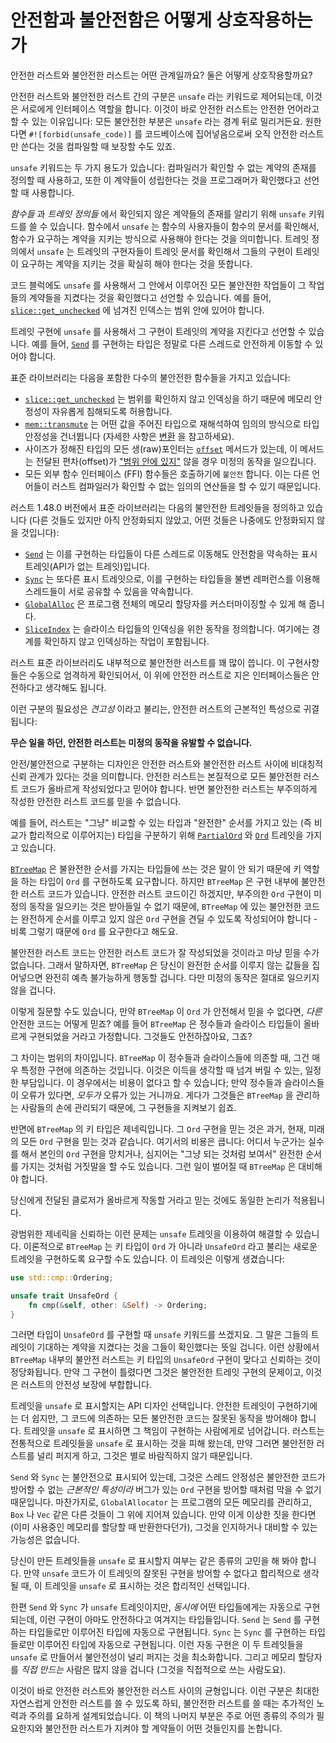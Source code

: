 # 안전함과 불안전함은 어떻게 상호작용하는가

안전한 러스트와 불안전한 러스트는 어떤 관계일까요? 둘은 어떻게 상호작용할까요?

안전한 러스트와 불안전한 러스트 간의 구분은 `unsafe` 라는 키워드로 제어되는데, 이것은 서로에게 인터페이스 역할을 합니다. 
이것이 바로 안전한 러스트는 안전한 언어라고 할 수 있는 이유입니다: 모든 불안전한 부분은 `unsafe` 라는 경계 뒤로 밀리거든요. 
원한다면 `#![forbid(unsafe_code)]` 를 코드베이스에 집어넣음으로써 오직 안전한 러스트만 쓴다는 것을 컴파일할 때 보장할 수도 있죠.

`unsafe` 키워드는 두 가지 용도가 있습니다: 컴파일러가 확인할 수 없는 계약의 존재를 정의할 때 사용하고, 또한 
이 계약들이 성립한다는 것을 프로그래머가 확인했다고 선언할 때 사용합니다.

_함수들_ 과 _트레잇 정의들_ 에서 확인되지 않은 계약들의 존재를 알리기 위해 `unsafe` 키워드를 쓸 수 있습니다. 
함수에서 `unsafe` 는 함수의 사용자들이 함수의 문서를 확인해서, 함수가 요구하는 계약을 지키는 방식으로 사용해야 
한다는 것을 의미합니다. 트레잇 정의에서 `unsafe` 는 트레잇의 구현자들이 트레잇 문서를 확인해서 그들의 구현이 
트레잇이 요구하는 계약을 지키는 것을 확실히 해야 한다는 것을 뜻합니다.

코드 블럭에도 `unsafe` 를 사용해서 그 안에서 이루어진 모든 불안전한 작업들이 그 작업들의 계약들을 지켰다는 
것을 확인했다고 선언할 수 있습니다. 예를 들어, [`slice::get_unchecked`][get_unchecked] 에 넘겨진 인덱스는 
범위 안에 있어야 합니다.

트레잇 구현에 `unsafe` 를 사용해서 그 구현이 트레잇의 계약을 지킨다고 선언할 수 있습니다. 예를 들어, [`Send`] 를 
구현하는 타입은 정말로 다른 스레드로 안전하게 이동할 수 있어야 합니다.

표준 라이브러리는 다음을 포함한 다수의 불안전한 함수들을 가지고 있습니다:

* [`slice::get_unchecked`][get_unchecked] 는 범위를 확인하지 않고 인덱싱을 하기 때문에 메모리 안정성이 자유롭게 침해되도록 허용합니다.
* [`mem::transmute`][transmute] 는 어떤 값을 주어진 타입으로 재해석하여 임의의 방식으로 타입 안정성을 건너뜁니다 (자세한 사항은 [변환][conversions] 을 참고하세요).
* 사이즈가 정해진 타입의 모든 생(raw)포인터는 [`offset`][ptr_offset] 메서드가 있는데, 이 메서드는 전달된 편차(offset)가 ["범위 안에 있지"][ptr_offset] 않을 경우 미정의 동작을 일으킵니다.
* 모든 외부 함수 인터페이스 (FFI) 함수들은 호출하기에 `불안전` 합니다. 이는 다른 언어들이 러스트 컴파일러가 확인할 수 없는 임의의 연산들을 할 수 있기 때문입니다.

러스트 1.48.0 버전에서 표준 라이브러리는 다음의 불안전한 트레잇들을 정의하고 있습니다 (다른 것들도 있지만 아직 안정화되지 않았고, 어떤 것들은 나중에도 안정화되지 않을 것입니다):

* [`Send`] 는 이를 구현하는 타입들이 다른 스레드로 이동해도 안전함을 약속하는 표시 트레잇(API가 없는 트레잇)입니다.
* [`Sync`] 는 또다른 표시 트레잇으로, 이를 구현하는 타입들을 불변 레퍼런스를 이용해 스레드들이 서로 공유할 수 있음을 약속합니다.
* [`GlobalAlloc`] 은 프로그램 전체의 메모리 할당자를 커스터마이징할 수 있게 해 줍니다.
* [`SliceIndex`] 는 슬라이스 타입들의 인덱싱을 위한 동작을 정의합니다. 여기에는 경계를 확인하지 않고 인덱싱하는 작업이 포함됩니다.

러스트 표준 라이브러리도 내부적으로 불안전한 러스트를 꽤 많이 씁니다. 이 구현사항들은 수동으로 엄격하게 확인되어서, 
이 위에 안전한 러스트로 지은 인터페이스들은 안전하다고 생각해도 됩니다.

이런 구분의 필요성은 *견고성* 이라고 불리는, 안전한 러스트의 근본적인 특성으로 귀결됩니다: 

**무슨 일을 하던, 안전한 러스트는 미정의 동작을 유발할 수 없습니다.**

안전/불안전으로 구분하는 디자인은 안전한 러스트와 불안전한 러스트 사이에 비대칭적 신뢰 관계가 있다는 것을 의미합니다. 
안전한 러스트는 본질적으로 모든 불안전한 러스트 코드가 올바르게 작성되었다고 믿어야 합니다. 
반면 불안전한 러스트는 부주의하게 작성한 안전한 러스트 코드를 믿을 수 없습니다.

예를 들어, 러스트는 "그냥" 비교할 수 있는 타입과 "완전한" 순서를 가지고 있는 (즉 비교가 합리적으로 이루어지는) 
타입을 구분하기 위해 [`PartialOrd`] 와 [`Ord`] 트레잇을 가지고 있습니다.

[`BTreeMap`] 은 불완전한 순서를 가지는 타입들에 쓰는 것은 말이 안 되기 때문에 키 역할을 하는 타입이 `Ord` 를 구현하도록 요구합니다. 
하지만 `BTreeMap` 은 구현 내부에 불안전한 러스트 코드가 있습니다. 안전한 러스트 코드이긴 하겠지만, 부주의한 `Ord` 구현이 미정의 동작을 일으키는 것은 받아들일 수 없기 때문에, 
`BTreeMap` 에 있는 불안전한 코드는 완전하게 순서를 이루고 있지 않은 `Ord` 구현을 견딜 수 있도록 작성되어야 합니다 - 비록 그렇기 때문에 `Ord` 를 요구한다고 해도요.

불안전한 러스트 코드는 안전한 러스트 코드가 잘 작성되었을 것이라고 마냥 믿을 수가 없습니다. 그래서 말하자면, `BTreeMap` 은 당신이 완전한 순서를 이루지 않는 값들을 집어넣으면 완전히 예측 불가능하게 행동할 겁니다. 다만 미정의 동작은 절대로 일으키지 않을 겁니다.

이렇게 질문할 수도 있습니다, 만약 `BTreeMap` 이 `Ord` 가 안전해서 믿을 수 없다면, *다른* 안전한 코드는 어떻게 믿죠? 예를 들어 `BTreeMap` 은 정수들과 슬라이스 타입들이 올바르게 구현되었을 거라고 가정합니다. 그것들도 안전하잖아요, 그죠?

그 차이는 범위의 차이입니다. `BTreeMap` 이 정수들과 슬라이스들에 의존할 때, 그건 매우 특정한 구현에 의존하는 것입니다. 이것은 이득을 생각할 때 넘겨 버릴 수 있는, 일정한 부담입니다. 이 경우에서는 비용이 없다고 할 수 있습니다; 만약 정수들과 슬라이스들이 오류가 있다면, *모두가* 오류가 있는 거니까요. 게다가 그것들은 `BTreeMap` 을 관리하는 사람들의 손에 관리되기 때문에, 그 구현들을 지켜보기 쉽죠.

반면에 `BTreeMap` 의 키 타입은 제네릭입니다. 그 `Ord` 구현을 믿는 것은 과거, 현재, 미래의 모든 `Ord` 구현을 믿는 것과 같습니다. 
여기서의 비용은 큽니다: 어디서 누군가는 실수를 해서 본인의 `Ord` 구현을 망치거나, 심지어는 "그냥 되는 것처럼 보여서" 완전한 순서를 가지는 것처럼 거짓말을 할 수도 있습니다. 
그런 일이 벌어질 때 `BTreeMap` 은 대비해야 합니다.

당신에게 전달된 클로저가 올바르게 작동할 거라고 믿는 것에도 동일한 논리가 적용됩니다.

광범위한 제네릭을 신뢰하는 이런 문제는 `unsafe` 트레잇을 이용하여 해결할 수 있습니다. 이론적으로 `BTreeMap` 는 키 타입이 `Ord` 가 아니라 `UnsafeOrd` 라고 불리는 새로운 트레잇을 구현하도록 요구할 수도 있습니다. 
이 트레잇은 이렇게 생겼습니다:

```rust
use std::cmp::Ordering;

unsafe trait UnsafeOrd {
    fn cmp(&self, other: &Self) -> Ordering;
}
```

그러면 타입이 `UnsafeOrd` 를 구현할 때 `unsafe` 키워드를 쓰겠지요. 그 말은 그들의 트레잇이 기대하는 계약을 지켰다는 것을 그들이 확인했다는 뜻일 겁니다. 
이런 상황에서 `BTreeMap` 내부의 불안전 러스트는 키 타입의 `UnsafeOrd` 구현이 맞다고 신뢰하는 것이 정당화됩니다. 만약 그 구현이 틀렸다면 그것은 불안전한 트레잇 구현의 문제이고, 이것은 러스트의 안전성 보장에 부합합니다.

트레잇을 `unsafe` 로 표시할지는 API 디자인 선택입니다. 안전한 트레잇이 구현하기에는 더 쉽지만, 그 코드에 의존하는 모든 불안전한 코드는 잘못된 동작을 방어해야 합니다. 
트레잇을 `unsafe` 로 표시하면 그 책임이 구현하는 사람에게로 넘어갑니다. 러스트는 전통적으로 트레잇들을 `unsafe` 로 표시하는 것을 피해 왔는데, 만약 그러면 불안전한 러스트를 널리 퍼지게 하고, 그것은 별로 바람직하지 않기 때문입니다.

`Send` 와 `Sync` 는 불안전으로 표시되어 있는데, 그것은 스레드 안정성은 불안전한 코드가 방어할 수 없는 *근본적인 특성이라* 버그가 있는 `Ord` 구현을 방어할 때처럼 막을 수 없기 때문입니다. 
마찬가지로, `GlobalAllocator` 는 프로그램의 모든 메모리를 관리하고, `Box` 나 `Vec` 같은 다른 것들이 그 위에 지어져 있습니다. 만약 이게 이상한 짓을 한다면 (이미 사용중인 메모리를 할당할 때 반환한다던가), 그것을 인지하거나 대비할 수 있는 가능성은 없습니다.

당신이 만든 트레잇들을 `unsafe` 로 표시할지 여부는 같은 종류의 고민을 해 봐야 합니다. 만약 `unsafe` 코드가 이 트레잇의 잘못된 구현을 방어할 수 없다고 합리적으로 생각될 때, 이 트레잇을 `unsafe` 로 표시하는 것은 합리적인 선택입니다.

한편 `Send` 와 `Sync` 가 `unsafe` 트레잇이지만, *동시에* 어떤 타입들에게는 자동으로 구현되는데, 이런 구현이 아마도 안전하다고 여겨지는 타입들입니다. `Send` 는 `Send` 를 구현하는 타입들로만 이루어진 타입에 자동으로 구현됩니다. 
`Sync` 는 `Sync` 를 구현하는 타입들로만 이루어진 타입에 자동으로 구현됩니다. 이런 자동 구현은 이 두 트레잇들을 `unsafe` 로 만들어서 불안전성이 널리 퍼지는 것을 최소화합니다. 
그리고 메모리 할당자를 *직접 만드는* 사람은 많지 않을 겁니다 (그것을 직접적으로 쓰는 사람도요).

이것이 바로 안전한 러스트와 불안전한 러스트 사이의 균형입니다. 이런 구분은 최대한 자연스럽게 안전한 러스트를 쓸 수 있도록 하되, 불안전한 러스트를 쓸 때는 추가적인 노력과 주의를 요하게 설계되었습니다. 
이 책의 나머지 부분은 주로 어떤 종류의 주의가 필요한지와 불안전한 러스트가 지켜야 할 계약들이 어떤 것들인지를 논합니다.

[`Send`]: https://doc.rust-lang.org/std/marker/trait.Send.html
[`Sync`]: https://doc.rust-lang.org/std/marker/trait.Sync.html
[`GlobalAlloc`]: https://doc.rust-lang.org/std/alloc/trait.GlobalAlloc.html
[`SliceIndex`]: https://doc.rust-lang.org/std/slice/trait.SliceIndex.html
[conversions]: conversions.html
[ptr_offset]: https://doc.rust-lang.org/std/primitive.pointer.html#method.offset
[get_unchecked]: https://doc.rust-lang.org/std/primitive.slice.html#method.get_unchecked
[transmute]: https://doc.rust-lang.org/std/mem/fn.transmute.html
[`PartialOrd`]: https://doc.rust-lang.org/std/cmp/trait.PartialOrd.html
[`Ord`]: https://doc.rust-lang.org/std/cmp/trait.Ord.html
[`BTreeMap`]: https://doc.rust-lang.org/std/collections/struct.BTreeMap.html

